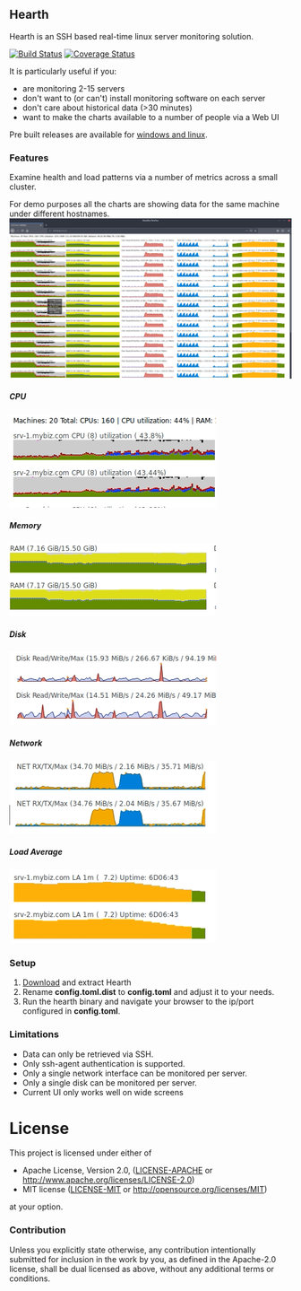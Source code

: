 Hearth
------
Hearth is an SSH based real-time linux server monitoring solution.

[![Build Status](https://travis-ci.com/aheart/hearth.svg?branch=master)](https://travis-ci.com/aheart/hearth)
[![Coverage Status](https://coveralls.io/repos/github/aheart/hearth/badge.svg?branch=master)](https://coveralls.io/github/aheart/hearth?branch=master)

It is particularly useful if you:
* are monitoring 2-15 servers
* don't want to (or can't) install monitoring software on each server
* don't care about historical data (>30 minutes)
* want to make the charts available to a number of people via a Web UI

Pre built releases are available for [windows and linux](https://github.com/aheart/hearth/releases).

### Features
Examine health and load patterns via a number of metrics across a small cluster.

For demo purposes all the charts are showing data for the same machine under different hostnames.
![screenshot](./assets/screenshot.png)


##### CPU
![screenshot](./assets/cpu.gif)

##### Memory
![screenshot](./assets/ram.gif)

##### Disk
![screenshot](./assets/disk.gif)

##### Network
![screenshot](./assets/network.gif)

##### Load Average
![screenshot](./assets/load-average.gif)


### Setup
1. [Download](https://github.com/aheart/hearth/releases) and extract Hearth
2. Rename **config.toml.dist** to **config.toml** and adjust it to your needs.
3. Run the hearth binary and navigate your browser to the ip/port configured in **config.toml**.


### Limitations
* Data can only be retrieved via SSH.
* Only ssh-agent authentication is supported.
* Only a single network interface can be monitored per server.
* Only a single disk can be monitored per server.
* Current UI only works well on wide screens

# License

This project is licensed under either of

 * Apache License, Version 2.0, ([LICENSE-APACHE](LICENSE-APACHE) or
   http://www.apache.org/licenses/LICENSE-2.0)
 * MIT license ([LICENSE-MIT](LICENSE-MIT) or
   http://opensource.org/licenses/MIT)

at your option.

### Contribution

Unless you explicitly state otherwise, any contribution intentionally submitted for inclusion in the work by you, as defined in the Apache-2.0 license, shall be dual licensed as above, without any additional terms or conditions.
